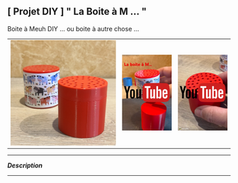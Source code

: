 ## [ Projet DIY ] " La Boite à M ... "
Boite à Meuh DIY ... ou boite à autre chose ...



<table  width="100%"><tbody>
<tr>
<td align="center" width="50%"><img src="photos/IMG_4726.JPEG"></td>

<td align="center" width="25%"><a href="https://youtube.com/shorts/z0yPpo4DU60"><img src="img/boite_a_M_youtube_1.png"></td>
<td align="center" width="25%"><a href="https://www.youtube.com/shorts/TMsXGQWfiJk"><img src="img/boite_a_M_youtube_2.png"></td>

</tr>
</tbody></table>  

---

***Description***



---
